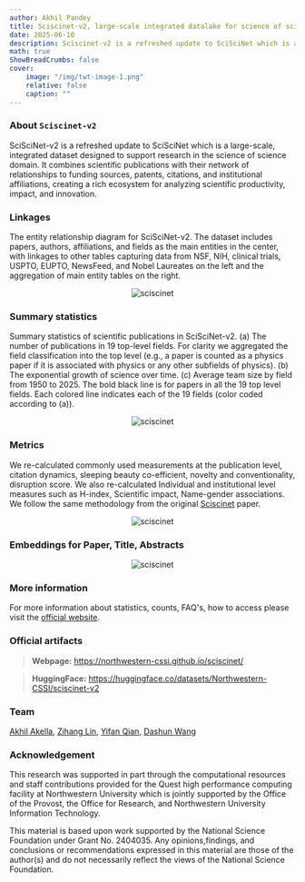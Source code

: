 ```yaml
---
author: Akhil Pandey
title: Sciscinet-v2, large-scale integrated datalake for science of science
date: 2025-06-10
description: Sciscinet-v2 is a refreshed update to SciSciNet which is a large-scale, integrated dataset designed to support research in the science of science domain.
math: true
ShowBreadCrumbs: false
cover:
    image: "/img/twt-image-1.png"
    relative: false
    caption: ""
---
```


### About `Sciscinet-v2`
SciSciNet-v2 is a refreshed update to SciSciNet which is a large-scale, integrated dataset designed to support research in the science of science domain. It combines scientific publications with their network of relationships to funding sources, patents, citations, and institutional affiliations, creating a rich ecosystem for analyzing scientific productivity, impact, and innovation.

### Linkages
The entity relationship diagram for SciSciNet-v2.
The dataset includes papers, authors, affiliations, and fields
as the main entities in the center, with linkages
to other tables capturing data from NSF, NIH,
clinical trials, USPTO, EUPTO, NewsFeed, and Nobel Laureates on the left and the aggregation of main entity tables on the right.
<figure style="text-align: center;">
  <img src="/img/twt-image-1.png" width="auto" height="auto" alt="sciscinet">
</figure>

### Summary statistics
Summary statistics of scientific publications in SciSciNet-v2. (a) The number of publications in 19 top-level fields. For clarity we aggregated the field classification into the top level (e.g., a paper is counted as a physics paper if it is associated with physics or any other subfields of physics). (b) The exponential growth of science over time. (c) Average team size by field from 1950 to 2025. The bold black line is for papers in all the 19 top level fields. Each colored line indicates each of the 19 fields (color coded according to (a)).

<figure style="text-align: center;">
  <img src="/img/twt-image-3.png" width="auto" height="auto" alt="sciscinet">
</figure>

### Metrics
We re-calculated commonly used measurements at the publication level, citation dynamics, sleeping beauty co-efficient, novelty and conventionality, disruption score. We also re-calculated Individual and institutional level measures such as H-index, Scientific impact, Name-gender associations. We follow the same methodology from the original [Sciscinet](https://www.nature.com/articles/s41597-023-02198-9) paper.

<figure style="text-align: center;">
  <img src="/img/twt-image-7-alt.png" width="auto" height="auto" alt="sciscinet">
</figure>

### Embeddings for Paper, Title, Abstracts

<figure style="text-align: center;">
  <img src="/img/twt-image-8.png" width="auto" height="auto" alt="sciscinet">
</figure>

### More information
For more information about statistics, counts, FAQ's, how to access please visit the [official website](https://northwestern-cssi.github.io/sciscinet).

### Official artifacts
> **Webpage:** https://northwestern-cssi.github.io/sciscinet/

> **HuggingFace:** https://huggingface.co/datasets/Northwestern-CSSI/sciscinet-v2


### Team
[Akhil Akella](https://akhilpandey95.github.io/about), [Zihang Lin](https://ezlzh.github.io/), [Yifan Qian](https://yifanqian.com/), [Dashun Wang](https://dashunwang.com)

### Acknowledgement
This research was supported in part through the computational resources and staff contributions provided for the Quest high performance computing facility at Northwestern University which is jointly supported by the Office of the Provost, the Office for Research, and Northwestern University Information Technology.

This material is based upon work supported by the National Science Foundation under Grant No. 2404035. Any opinions,findings, and conclusions or recommendations expressed in this material are those of the author(s) and do not necessarily reflect the views of the National Science Foundation.
